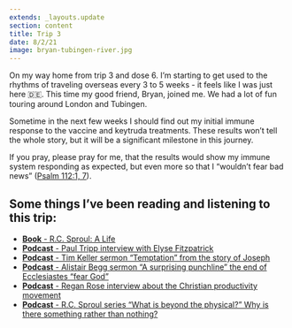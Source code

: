 ```yaml
---
extends: _layouts.update
section: content
title: Trip 3
date: 8/2/21
image: bryan-tubingen-river.jpg
---
```


On my way home from trip 3 and dose 6. I’m starting to get used to the rhythms of traveling overseas every 3 to 5 weeks - it feels like I was just here 🇩🇪.  This time my good friend, Bryan, joined me. We had a lot of fun touring around London and Tubingen.

Sometime in the next few weeks I should find out my initial immune response to the vaccine and keytruda treatments. These results won’t tell the whole story, but it will be a significant milestone in this journey. 

If you pray, please pray for me, that the results would show my immune system responding as expected, but even more so that I “wouldn’t fear bad news” (<a  class="text-yellow-500 hover:underline underline-offset-4" href="https://www.esv.org/Psalm+112:1;Psalm+112:7/">Psalm 112:1, 7</a>). 

## Some things I’ve been reading and listening to this trip:

<ul class="list-disc">
    <li><a class="hover:text-yellow-500" href="https://www.crossway.org/books/r-c-sproul-hcj/"><b class="font-bold">Book</b> - R.C. Sproul: A Life</a>
    </li><li>
        <a class="hover:text-yellow-500" href="https://podcasts.apple.com/us/podcast/the-connecting-podcast/id1588398155?i=1000569246418"><b class="font-bold">Podcast</b> - Paul Tripp interview with Elyse Fitzpatrick</a>
    </li>
    <li>
        <a class="hover:text-yellow-500" href="https://podcasts.apple.com/us/podcast/timothy-keller-sermons-podcast-by-gospel-in-life/id352660924?i=1000571556677"><b class="font-bold">Podcast</b> - Tim Keller sermon “Temptation” from the story of Joseph</a>
    </li>
    <li>
        <a class="hover:text-yellow-500" href="https://podcasts.apple.com/us/podcast/truth-for-life-daily-program/id91473880?i=1000571545686"><b class="font-bold">Podcast</b> - Alistair Begg sermon “A surprising punchline”  the end of Ecclesiastes “fear God”</a>
    </li>
    <li>
        <a class="hover:text-yellow-500" href="https://podcasts.apple.com/us/podcast/redeeming-productivity/id1476403107?i=1000574654789"><b class="font-bold">Podcast</b> - Regan Rose interview about the Christian productivity movement</a> 
    </li>
    <li>
        <a class="hover:text-yellow-500" href="https://podcasts.apple.com/us/podcast/renewing-your-mind-with-r-c-sproul/id110916650?i=1000574729706"><b class="font-bold">Podcast</b> - R.C. Sproul series “What is beyond the physical?” Why is there something rather than nothing?</a>
    </li>
</ul>
